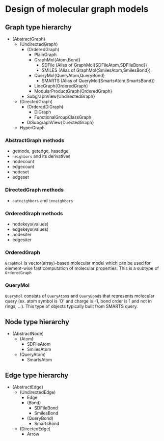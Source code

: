 
# Design of molecular graph models


## Graph type hierarchy

- (AbstractGraph)
  - (UndirectedGraph)
    - (OrderedGraph)
      - PlainGraph
      - GraphMol{Atom,Bond}
        - SDFile (Alias of GraphMol{SDFileAtom,SDFileBond})
        - SMILES (Alias of GraphMol{SmilesAtom,SmilesBond})
      - QueryMol{QueryAtom,QueryBond}
        - SMARTS (Alias of QueryMol{SmartsAtom,SmartsBond})
      - LineGraph{OrderedGraph}
      - ModularProductGraph{OrderedGraph}
    - SubgraphView{UndirectedGraph}
  - (DirectedGraph)
    - (OrderedDiGraph)
      - DiGraph
      - FunctionalGroupClassGraph
    - DiSubgraphView{DirectedGraph}
  - HyperGraph


### AbstractGraph methods

  - getnode, getedge, hasedge
  - `neighbors` and its derivatives
  - nodecount
  - edgecount
  - nodeset
  - edgeset


### DirectedGraph methods

  - `outneighbors` and `inneighbors`


### OrderedGraph methods

  - nodekeys(values)
  - edgekeys(values)
  - nodesiter
  - edgesiter


### OrderedGraph

`GraphMol` is vector(array)-based molecular model which can be used for element-wise fast computation of molecular properties. This is a subtype of `OrderedGraph`



### QueryMol

`QueryMol` consists of `QueryAtom`s and `QueryBond`s that represents molecular query (ex. atom symbol is 'O' and charge is -1, bond order is 1 and not in rings, ...). This type of objects typically built from SMARTS query.



## Node type hierarchy

- (AbstractNode)
  - (Atom)
    - SDFileAtom
    - SmilesAtom
  - (QueryAtom)
    - SmartsAtom



## Edge type hierarchy

- (AbstractEdge)
  - (UndirectedEdge)
    - Edge
    - (Bond)
      - SDFileBond
      - SmilesBond
    - (QueryBond)
      - SmartsBond
  - (DirectedEdge)
    - Arrow
